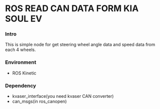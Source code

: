 # ROS READ CAN DATA FORM KIA SOUL EV

### Intro

This is simple node for get steering wheel angle data and speed data from each 4 wheels.

### Environment

* ROS Kinetic

### Dependency

* kvaser_interface(you need kvaser CAN converter)
* can_msgs(in ros_canopen)